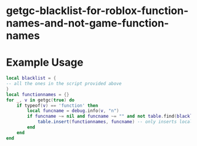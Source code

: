 # getgc-blacklist-for-roblox-function-names-and-not-game-function-names

# Example Usage
```lua
local blacklist = {
-- all the ones in the script provided above
}
local functionnames = {}
for _, v in getgc(true) do
	if typeof(v) == 'function' then
		local funcname = debug.info(v, "n")
		if funcname ~= nil and funcname ~= "" and not table.find(blacklist, funcname) then
			table.insert(functionnames, funcname) -- only inserts local functions and functions that the GAME not roblox but the GAME uses
		end
	end
end
```
